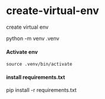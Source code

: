 # create-virtual-env
create virtual env


  python -m venv .venv

#### Activate env

    source .venv/bin/activate

#### install requirements.txt

  pip install -r requirements.txt

